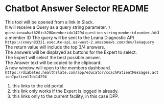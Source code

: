 # Chatbot Answer Selector README

This tool will be opened from a link in Slack.  
It will receive a Query as a query string parameter. `?question=what%20is%20&memberid=14294` 
`question` `string`
`memberid` `number`
and a member ID
The query will be sent to the Leana Diagnostic API `https://xnoyn83321.execute-api.us-west-2.amazonaws.com/dev/lenaquery`  
The return value will include the top 3/4 answers.  
The answers will be displayed as buttons for the Expert to select.  
The Expert will select the best possible answer.  
The Answer text will be copied to the clipboard.  
A new window will open to the members dashboard.   
`https://diabetes.healthslate.com/app/educator/coachPatientMessages.action?patientId=14294`   
1. this links to the old portal.  
2. this link only works if the Expert is logged in already.  
3. this links only to the current facility, in this case DPP.  


